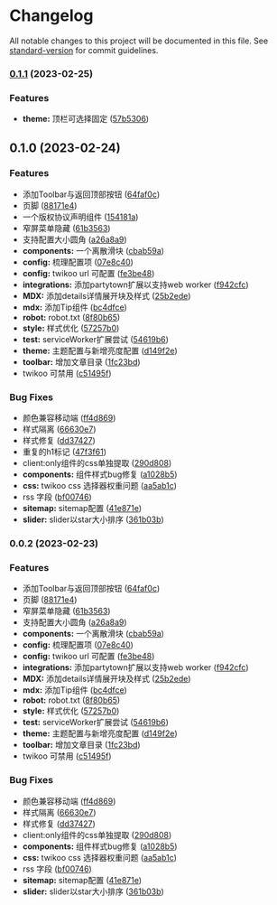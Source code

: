 # Changelog

All notable changes to this project will be documented in this file. See [standard-version](https://github.com/conventional-changelog/standard-version) for commit guidelines.

### [0.1.1](https://github.com/DORAKIKA/iak/compare/v0.1.0...v0.1.1) (2023-02-25)


### Features

* **theme:** 顶栏可选择固定 ([57b5306](https://github.com/DORAKIKA/iak/commit/57b5306bad25b5df7a4b36f946dddf5c8596d29f))

## 0.1.0 (2023-02-24)


### Features

* 添加Toolbar与返回顶部按钮 ([64faf0c](https://github.com/DORAKIKA/iak/commit/64faf0c2bad9379a7ab2fc43ab81fce4ae7e6543))
* 页脚 ([88171e4](https://github.com/DORAKIKA/iak/commit/88171e46944a4932096a3600c466e055975c5ee7))
* 一个版权协议声明组件 ([154181a](https://github.com/DORAKIKA/iak/commit/154181a74759ba96dca159f0cae7b9ed2a7354a2))
* 窄屏菜单隐藏 ([61b3563](https://github.com/DORAKIKA/iak/commit/61b3563d7fc517bbee9d00565dbce9b70895d975))
* 支持配置大小圆角 ([a26a8a9](https://github.com/DORAKIKA/iak/commit/a26a8a928b919c29e4dc1af086b3e9ccd4abfb80))
* **components:** 一个离散滑块 ([cbab59a](https://github.com/DORAKIKA/iak/commit/cbab59ae45c44f4befb16c4ff02392d526746200))
* **config:** 梳理配置项 ([07e8c40](https://github.com/DORAKIKA/iak/commit/07e8c4071f6bc03e2f7dd6d1f8c41719da14be89))
* **config:** twikoo url 可配置 ([fe3be48](https://github.com/DORAKIKA/iak/commit/fe3be481b84aac5955578ffcf1002a3d05c8d50f))
* **integrations:** 添加partytown扩展以支持web worker ([f942cfc](https://github.com/DORAKIKA/iak/commit/f942cfcb194341f05fad7d4121ce09ad7c79fa85))
* **MDX:** 添加details详情展开块及样式 ([25b2ede](https://github.com/DORAKIKA/iak/commit/25b2edec333c8b925185e30acd6533de2f926048))
* **mdx:** 添加Tip组件 ([bc4dfce](https://github.com/DORAKIKA/iak/commit/bc4dfceed412e4cd63a602e7c4d0ee32f64690d8))
* **robot:** robot.txt ([8f80b65](https://github.com/DORAKIKA/iak/commit/8f80b65bfa5ff30b7e078116c35d3094228235ea))
* **style:** 样式优化 ([57257b0](https://github.com/DORAKIKA/iak/commit/57257b02997e13dfa95b58293dfe1ce3d626c019))
* **test:** serviceWorker扩展尝试 ([54619b6](https://github.com/DORAKIKA/iak/commit/54619b6fa795f7b837344e8c7d719d96bd933cd5))
* **theme:** 主题配置与新增亮度配置 ([d149f2e](https://github.com/DORAKIKA/iak/commit/d149f2ec24ca4b3fed0e9802de3a1355e856476a))
* **toolbar:** 增加文章目录 ([1fc23bd](https://github.com/DORAKIKA/iak/commit/1fc23bd6ef5b40d5951242712d94551caed01b6c))
* twikoo 可禁用 ([c51495f](https://github.com/DORAKIKA/iak/commit/c51495f3247297e89f770972c6c5a1583ebe54b0))


### Bug Fixes

* 颜色兼容移动端 ([ff4d869](https://github.com/DORAKIKA/iak/commit/ff4d869da5f5a23c1ce34ea9100366c1f70488b2))
* 样式隔离 ([66630e7](https://github.com/DORAKIKA/iak/commit/66630e7e015675227db7528147fcedcbca3f6de5))
* 样式修复 ([dd37427](https://github.com/DORAKIKA/iak/commit/dd3742707fbb92ae09b00c84c99a7a1920cb5614))
* 重复的h1标记 ([47f3f61](https://github.com/DORAKIKA/iak/commit/47f3f610ccfa29d98e32ad8eca698cb99e9215b2))
* client:only组件的css单独提取 ([290d808](https://github.com/DORAKIKA/iak/commit/290d8089d2d43b317f6640a623dc7c21906e5bb1))
* **components:** 组件样式bug修复 ([a1028b5](https://github.com/DORAKIKA/iak/commit/a1028b5f1631e6d71a26fef9eb59591af6ec6680))
* **css:** twikoo css 选择器权重问题 ([aa5ab1c](https://github.com/DORAKIKA/iak/commit/aa5ab1ccea3da443a7e0ae9daa1d0088dc3ca110))
* rss 字段 ([bf00746](https://github.com/DORAKIKA/iak/commit/bf007469e2373661b336925ece81f3422f419a00))
* **sitemap:** sitemap配置 ([41e871e](https://github.com/DORAKIKA/iak/commit/41e871e175bd0164e10d83a2cf18cbc6c12b7165))
* **slider:** slider以star大小排序 ([361b03b](https://github.com/DORAKIKA/iak/commit/361b03b52df15a9a0c1bc49988bca367ced262e5))

### 0.0.2 (2023-02-23)


### Features

* 添加Toolbar与返回顶部按钮 ([64faf0c](https://github.com/DORAKIKA/iak/commit/64faf0c2bad9379a7ab2fc43ab81fce4ae7e6543))
* 页脚 ([88171e4](https://github.com/DORAKIKA/iak/commit/88171e46944a4932096a3600c466e055975c5ee7))
* 窄屏菜单隐藏 ([61b3563](https://github.com/DORAKIKA/iak/commit/61b3563d7fc517bbee9d00565dbce9b70895d975))
* 支持配置大小圆角 ([a26a8a9](https://github.com/DORAKIKA/iak/commit/a26a8a928b919c29e4dc1af086b3e9ccd4abfb80))
* **components:** 一个离散滑块 ([cbab59a](https://github.com/DORAKIKA/iak/commit/cbab59ae45c44f4befb16c4ff02392d526746200))
* **config:** 梳理配置项 ([07e8c40](https://github.com/DORAKIKA/iak/commit/07e8c4071f6bc03e2f7dd6d1f8c41719da14be89))
* **config:** twikoo url 可配置 ([fe3be48](https://github.com/DORAKIKA/iak/commit/fe3be481b84aac5955578ffcf1002a3d05c8d50f))
* **integrations:** 添加partytown扩展以支持web worker ([f942cfc](https://github.com/DORAKIKA/iak/commit/f942cfcb194341f05fad7d4121ce09ad7c79fa85))
* **MDX:** 添加details详情展开块及样式 ([25b2ede](https://github.com/DORAKIKA/iak/commit/25b2edec333c8b925185e30acd6533de2f926048))
* **mdx:** 添加Tip组件 ([bc4dfce](https://github.com/DORAKIKA/iak/commit/bc4dfceed412e4cd63a602e7c4d0ee32f64690d8))
* **robot:** robot.txt ([8f80b65](https://github.com/DORAKIKA/iak/commit/8f80b65bfa5ff30b7e078116c35d3094228235ea))
* **style:** 样式优化 ([57257b0](https://github.com/DORAKIKA/iak/commit/57257b02997e13dfa95b58293dfe1ce3d626c019))
* **test:** serviceWorker扩展尝试 ([54619b6](https://github.com/DORAKIKA/iak/commit/54619b6fa795f7b837344e8c7d719d96bd933cd5))
* **theme:** 主题配置与新增亮度配置 ([d149f2e](https://github.com/DORAKIKA/iak/commit/d149f2ec24ca4b3fed0e9802de3a1355e856476a))
* **toolbar:** 增加文章目录 ([1fc23bd](https://github.com/DORAKIKA/iak/commit/1fc23bd6ef5b40d5951242712d94551caed01b6c))
* twikoo 可禁用 ([c51495f](https://github.com/DORAKIKA/iak/commit/c51495f3247297e89f770972c6c5a1583ebe54b0))


### Bug Fixes

* 颜色兼容移动端 ([ff4d869](https://github.com/DORAKIKA/iak/commit/ff4d869da5f5a23c1ce34ea9100366c1f70488b2))
* 样式隔离 ([66630e7](https://github.com/DORAKIKA/iak/commit/66630e7e015675227db7528147fcedcbca3f6de5))
* 样式修复 ([dd37427](https://github.com/DORAKIKA/iak/commit/dd3742707fbb92ae09b00c84c99a7a1920cb5614))
* client:only组件的css单独提取 ([290d808](https://github.com/DORAKIKA/iak/commit/290d8089d2d43b317f6640a623dc7c21906e5bb1))
* **components:** 组件样式bug修复 ([a1028b5](https://github.com/DORAKIKA/iak/commit/a1028b5f1631e6d71a26fef9eb59591af6ec6680))
* **css:** twikoo css 选择器权重问题 ([aa5ab1c](https://github.com/DORAKIKA/iak/commit/aa5ab1ccea3da443a7e0ae9daa1d0088dc3ca110))
* rss 字段 ([bf00746](https://github.com/DORAKIKA/iak/commit/bf007469e2373661b336925ece81f3422f419a00))
* **sitemap:** sitemap配置 ([41e871e](https://github.com/DORAKIKA/iak/commit/41e871e175bd0164e10d83a2cf18cbc6c12b7165))
* **slider:** slider以star大小排序 ([361b03b](https://github.com/DORAKIKA/iak/commit/361b03b52df15a9a0c1bc49988bca367ced262e5))
